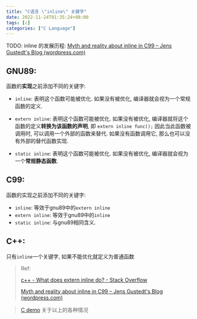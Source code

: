 ```yaml
---
title: "C语言 \"inline\" 关键字"
date: 2022-11-24T01:35:24+08:00
tags: [c]
categories: ["C Language"]
---
```








TODO: inline 的发展历程: [Myth and reality about inline in C99 – Jens Gustedt's Blog (wordpress.com)](https://gustedt.wordpress.com/2010/11/29/myth-and-reality-about-inline-in-c99/)



## GNU89:

函数的**实现**之前添加不同的关键字:

- `inline`: 表明这个函数可能被优化. 如果没有被优化, 编译器就会视为一个常规函数的定义.

- `extern inline`: 表明这个函数可能被优化. 如果没有被优化, 编译器就将这个函数的定义**转换为该函数的声明**, 即 `extern inline func();` 因此当此函数被调用时, 可以调用一个外部的函数来替代. 如果没有函数调用它, 那么也可以没有外部的替代函数实现.
- `static inline`: 表明这个函数可能被优化. 如果没有被优化, 编译器就会视为一个**常规静态函数**.

## C99:

函数的实现之前添加不同的关键字:

- `inline`: 等效于gnu89中的`extern inline`
- `extern inline`: 等效于gnu89中的`inline`
- `static inline`: 与gnu89相同含义.

## C++:

只有`inline`一个关键字, 如果不能优化就定义为普通函数



> Ref:
>
>  [c++ - What does extern inline do? - Stack Overflow](https://stackoverflow.com/questions/216510/what-does-extern-inline-do/216546#216546)
>
> [Myth and reality about inline in C99 – Jens Gustedt's Blog (wordpress.com)](https://gustedt.wordpress.com/2010/11/29/myth-and-reality-about-inline-in-c99/)

> [C demo](https://github.com/wangloo/inline-c99-gnu89-demo) 关于以上的各种情况
